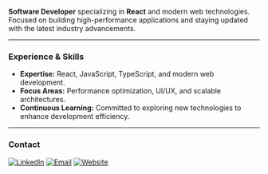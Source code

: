 **Software Developer** specializing in **React** and modern web technologies. Focused on building high-performance applications and staying updated with the latest industry advancements.

---

### Experience & Skills
- **Expertise:** React, JavaScript, TypeScript, and modern web development.
- **Focus Areas:** Performance optimization, UI/UX, and scalable architectures.
- **Continuous Learning:** Committed to exploring new technologies to enhance development efficiency.

---

### Contact
 [![LinkedIn](https://img.shields.io/badge/LinkedIn-0A66C2?style=for-the-badge&logo=linkedin&logoColor=white)](https://www.linkedin.com/in/henri-mattos/)
 [![Email](https://img.shields.io/badge/Email-EA4335?style=for-the-badge&logo=gmail&logoColor=white)](mailto:henrikdepaivamattos@proton.me)
 [![Website](https://img.shields.io/badge/Website-4285F4?style=for-the-badge&logoColor=white)](https://seusite.com)

